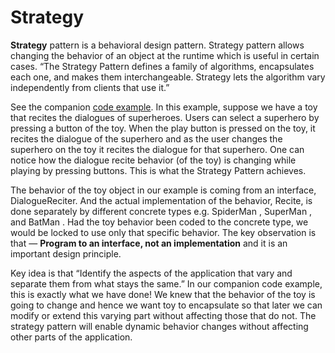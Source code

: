 # Strategy
**Strategy** pattern is a behavioral design pattern. Strategy pattern allows changing the behavior of an object at the runtime which is useful in certain cases. “The Strategy Pattern defines a family of algorithms, encapsulates each one, and makes them interchangeable. Strategy lets the algorithm vary independently from clients that use it.”

See the companion [code example](/SoftwareDevelopmentDesignPrinciples/Strategy). In this example, suppose we have a toy that recites the dialogues of superheroes. Users can select a superhero by pressing a button of the toy. When the play button is pressed on the toy, it recites the dialogue of the superhero and as the user changes the superhero on the toy it recites the dialogue for that superhero. One can notice how the dialogue recite behavior (of the toy) is changing while playing by pressing buttons. This is what the Strategy Pattern achieves.

The behavior of the toy object in our example is coming from an interface, DialogueReciter. And the actual implementation of the behavior, Recite, is done separately by different concrete types e.g. SpiderMan , SuperMan , and BatMan . Had the toy behavior been coded to the concrete type, we would be locked to use only that specific behavior. The key observation is that — **Program to an interface, not an implementation** and it is an important design principle.

Key idea is that “Identify the aspects of the application that vary and separate them from what stays the same.” In our companion code example, this is exactly what we have done! We knew that the behavior of the toy is going to change and hence we want toy to encapsulate so that later we can modify or extend this varying part without affecting those that do not. The strategy pattern will enable dynamic behavior changes without affecting other parts of the application.